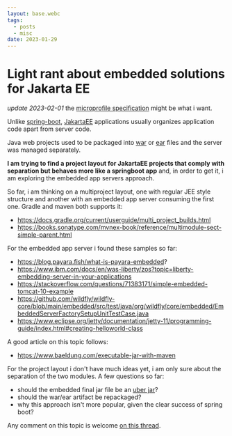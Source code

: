 ```yaml
---
layout: base.webc
tags: 
  - posts
  - misc
date: 2023-01-29
---
```

# Light rant about embedded solutions for Jakarta EE

_update 2023-02-01_ the [microprofile specification](https://microprofile.io/)
might be what i want.

Unlike [spring-boot](https://spring.io/projects/spring-boot),
[JakartaEE](https://jakarta.ee/) applications usually organizes application code
apart from server code.

Java web projects used to be packaged into [war](https://en.wikipedia.org/wiki/WAR_(file_format))
or [ear](https://www.ibm.com/docs/en/baw/19.x?topic=modules-ear-file-overview)
files and the server was managed separately.

**I am trying to find a project layout for JakartaEE projects that comply with separation but behaves more like a
springboot app** and, in order to get it, i am exploring the embedded app servers approach.

So far, i am thinking on a multiproject layout, one with regular JEE style structure and another with an embedded app
server consuming the first one. Gradle and maven both supports it:

- <https://docs.gradle.org/current/userguide/multi_project_builds.html>
- <https://books.sonatype.com/mvnex-book/reference/multimodule-sect-simple-parent.html>

For the embedded app server i found these samples so far:

- <https://blog.payara.fish/what-is-payara-embedded>?
- <https://www.ibm.com/docs/en/was-liberty/zos?topic=liberty-embedding-server-in-your-applications>
- <https://stackoverflow.com/questions/71383171/simple-embedded-tomcat-10-example>
- <https://github.com/wildfly/wildfly-core/blob/main/embedded/src/test/java/org/wildfly/core/embedded/EmbeddedServerFactorySetupUnitTestCase.java>
- <https://www.eclipse.org/jetty/documentation/jetty-11/programming-guide/index.html#creating-helloworld-class>

A good article on this topic follows:

- <https://www.baeldung.com/executable-jar-with-maven>

For the project layout i don't have much ideas yet, i am only sure about the
separation of the two modules. A few questions so far:

- should the embedded final jar file be an [uber jar](https://imagej.net/develop/uber-jars)?
- should the war/ear artifact be repackaged?
- why this approach isn't more popular, given the clear success of spring boot?

Any comment on this topic is
welcome [on this thread](https://stackoverflow.com/questions/75274795/embedded-portable-jakartaee-application-design-approach).
